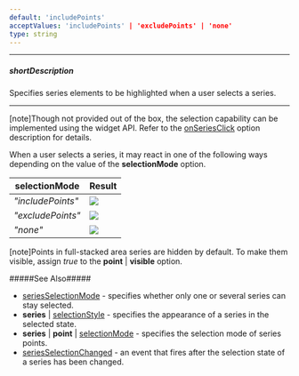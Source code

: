 ```yaml
---
default: 'includePoints'
acceptValues: 'includePoints' | 'excludePoints' | 'none'
type: string
---
```

---
##### shortDescription
Specifies series elements to be highlighted when a user selects a series.

---
[note]Though not provided out of the box, the selection capability can be implemented using the widget API. Refer to the [onSeriesClick](/api-reference/20%20Data%20Visualization%20Widgets/10%20dxChart/1%20Configuration/onSeriesClick.md '/Documentation/ApiReference/Data_Visualization_Widgets/dxChart/Configuration/#onSeriesClick') option description for details.

When a user selects a series, it may react in one of the following ways depending on the value of the **selectionMode** option.

<div class="simple-table">
    <table>
        <thead>
            <tr>
                <th>selectionMode</th>
                <th>Result</th>
            </tr>
        </thead>
        <tbody>
            <tr>
                <td><i>"includePoints"</i></td>
                <td><img src="/Content/images/doc/16_1/ChartJS/hoverMode/series/fullstackedarea/includePoints.png" /></td>
            </tr>
            <tr>
                <td><i>"excludePoints"</i></td>
                <td><img src="/Content/images/doc/16_1/ChartJS/hoverMode/series/fullstackedarea/excludePoints.png" /></td>
            </tr>
            <tr>
                <td><i>"none"</i></td>
                <td><img src="/Content/images/doc/16_1/ChartJS/hoverMode/series/fullstackedarea/none.png" /></td>
            </tr>
        </tbody>
    </table>
</div>

[note]Points in full-stacked area series are hidden by default. To make them visible, assign *true* to the **point** | **visible** option.

#####See Also#####
- [seriesSelectionMode](/api-reference/20%20Data%20Visualization%20Widgets/10%20dxChart/1%20Configuration/seriesSelectionMode.md '/Documentation/ApiReference/Data_Visualization_Widgets/dxChart/Configuration/#seriesSelectionMode') - specifies whether only one or several series can stay selected.
- **series** | [selectionStyle](/api-reference/20%20Data%20Visualization%20Widgets/10%20dxChart/5%20Series%20Types/CommonSeries/selectionStyle '/Documentation/ApiReference/Data_Visualization_Widgets/dxChart/Series_Types/FullStackedAreaSeries/selectionStyle/') - specifies the appearance of a series in the selected state.
- **series** | **point** | [selectionMode](/api-reference/20%20Data%20Visualization%20Widgets/10%20dxChart/5%20Series%20Types/CommonSeries/point/selectionMode.md '/Documentation/ApiReference/Data_Visualization_Widgets/dxChart/Series_Types/FullStackedAreaSeries/point/#selectionMode') - specifies the selection mode of series points.
- [seriesSelectionChanged](/api-reference/20%20Data%20Visualization%20Widgets/10%20dxChart/4%20Events/seriesSelectionChanged.md '/Documentation/ApiReference/Data_Visualization_Widgets/dxChart/Events/#seriesSelectionChanged') - an event that fires after the selection state of a series has been changed.